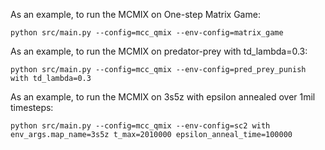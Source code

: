 As an example, to run the MCMIX on One-step Matrix Game:
```shell
python src/main.py --config=mcc_qmix --env-config=matrix_game
```
As an example, to run the MCMIX on predator-prey with td_lambda=0.3:
```shell
python src/main.py --config=mcc_qmix --env-config=pred_prey_punish with td_lambda=0.3
```

As an example, to run the MCMIX on 3s5z with epsilon annealed over 1mil timesteps:
```shell
python src/main.py --config=mcc_qmix --env-config=sc2 with env_args.map_name=3s5z t_max=2010000 epsilon_anneal_time=100000
```
